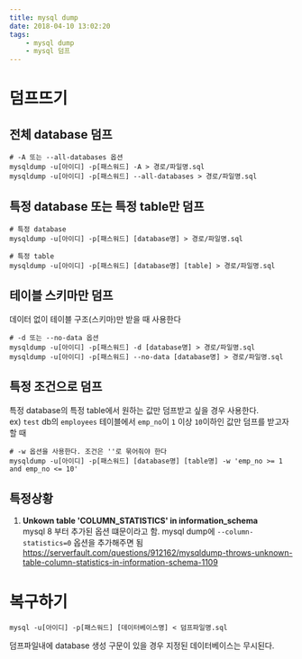 ```yaml
---
title: mysql dump
date: 2018-04-10 13:02:20
tags:
    - mysql dump
    - mysql 덤프
---
```


# 덤프뜨기

## 전체 database 덤프
```
# -A 또는 --all-databases 옵션
mysqldump -u[아이디] -p[패스워드] -A > 경로/파일명.sql
mysqldump -u[아이디] -p[패스워드] --all-databases > 경로/파일명.sql
```

## 특정 database 또는 특정 table만 덤프
```
# 특정 database
mysqldump -u[아이디] -p[패스워드] [database명] > 경로/파일명.sql

# 특정 table
mysqldump -u[아이디] -p[패스워드] [database명] [table] > 경로/파일명.sql
```

## 테이블 스키마만 덤프
데이터 없이 테이블 구조(스키마)만 받을 때 사용한다  

```
# -d 또는 --no-data 옵션
mysqldump -u[아이디] -p[패스워드] -d [database명] > 경로/파일명.sql
mysqldump -u[아이디] -p[패스워드] --no-data [database명] > 경로/파일명.sql
```

## 특정 조건으로 덤프
특정 database의 특정 table에서 원하는 값만 덤프받고 싶을 경우 사용한다.  
ex) `test` db의 `employees` 테이블에서 `emp_no`이 `1` 이상 `10`이하인 값만 덤프를 받고자 할 때  

```
# -w 옵션을 사용한다. 조건은 ''로 묶어줘야 한다
mysqldump -u[아이디] -p[패스워드] [database명] [table명] -w 'emp_no >= 1 and emp_no <= 10'
```

## 특정상황  
1. **Unkown table 'COLUMN_STATISTICS' in information_schema**  
mysql 8 부터 추가된 옵션 떄문이라고 함. mysql dump에 `--column-statistics=0` 옵션을 추가해주면 됨  
<https://serverfault.com/questions/912162/mysqldump-throws-unknown-table-column-statistics-in-information-schema-1109>  

# 복구하기
```
mysql -u[아이디] -p[패스워드] [데이터베이스명] < 덤프파일명.sql
```

덤프파일내에 database 생성 구문이 있을 경우 지정된 데이터베이스는 무시된다.  

<!-- more -->